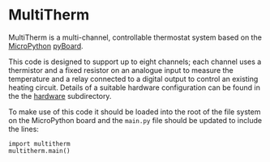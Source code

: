 # MultiTherm

MultiTherm is a multi-channel, controllable thermostat system based on
the [MicroPython](https://micropython.org)
[pyBoard](https://store.micropython.org/#/features).

This code is designed to support up to eight channels; each channel
uses a thermistor and a fixed resistor on an analogue input to measure
the temperature and a relay connected to a digital output to control an
existing heating circuit. Details of a suitable hardware configuration
can be found in the the [hardware](hardware/Hardware.md) subdirectory.

To make use of this code it should be loaded into the root of the file
system on the MicroPython board and the `main.py` file should be
updated to include the lines:

```
import multitherm
multitherm.main()
```

